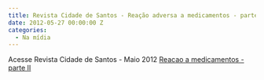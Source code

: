```yaml
---
title: Revista Cidade de Santos - Reação adversa a medicamentos - parte II
date: 2012-05-27 00:00:00 Z
categories:
  - Na mídia
---
```


Acesse Revista Cidade de Santos - Maio 2012 <a href="http://issuu.com/revistacidadedesantos/docs/edicaomaio2012">Reacao a medicamentos - parte II</a>